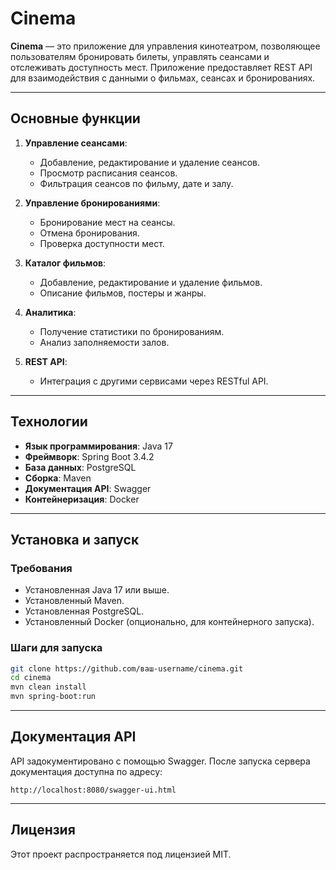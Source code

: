 # Cinema

**Cinema** — это приложение для управления кинотеатром, позволяющее пользователям бронировать билеты, управлять сеансами и отслеживать доступность мест. Приложение предоставляет REST API для взаимодействия с данными о фильмах, сеансах и бронированиях.

---

## Основные функции

1. **Управление сеансами**:
    - Добавление, редактирование и удаление сеансов.
    - Просмотр расписания сеансов.
    - Фильтрация сеансов по фильму, дате и залу.

2. **Управление бронированиями**:
    - Бронирование мест на сеансы.
    - Отмена бронирования.
    - Проверка доступности мест.

3. **Каталог фильмов**:
    - Добавление, редактирование и удаление фильмов.
    - Описание фильмов, постеры и жанры.

4. **Аналитика**:
    - Получение статистики по бронированиям.
    - Анализ заполняемости залов.

5. **REST API**:
    - Интеграция с другими сервисами через RESTful API.

---

## Технологии

- **Язык программирования**: Java 17
- **Фреймворк**: Spring Boot 3.4.2
- **База данных**: PostgreSQL
- **Сборка**: Maven
- **Документация API**: Swagger
- **Контейнеризация**: Docker

---

## Установка и запуск

### Требования

- Установленная Java 17 или выше.
- Установленный Maven.
- Установленная PostgreSQL.
- Установленный Docker (опционально, для контейнерного запуска).

### Шаги для запуска
```bash
git clone https://github.com/ваш-username/cinema.git
cd cinema
mvn clean install
mvn spring-boot:run
```

---

## Документация API
API задокументировано с помощью Swagger. После запуска сервера документация доступна по адресу:
```
http://localhost:8080/swagger-ui.html
```

---

## Лицензия
Этот проект распространяется под лицензией MIT.